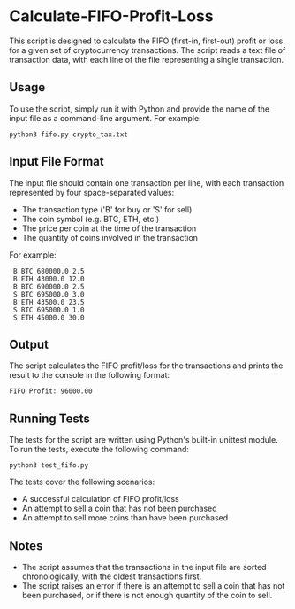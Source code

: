 # Calculate-FIFO-Profit-Loss

This script is designed to calculate the FIFO (first-in, first-out) profit or loss for a given set of cryptocurrency transactions. The script reads a text file of transaction data, with each line of the file representing a single transaction.

## Usage
To use the script, simply run it with Python and provide the name of the input file as a command-line argument. For example:

```
python3 fifo.py crypto_tax.txt
```

## Input File Format
The input file should contain one transaction per line, with each transaction represented by four space-separated values:

* The transaction type ('B' for buy or 'S' for sell)
* The coin symbol (e.g. BTC, ETH, etc.)
* The price per coin at the time of the transaction
* The quantity of coins involved in the transaction

For example:

```
 B BTC 680000.0 2.5 
 B ETH 43000.0 12.0 
 B BTC 690000.0 2.5 
 S BTC 695000.0 3.0 
 B ETH 43500.0 23.5 
 S BTC 695000.0 1.0 
 S ETH 45000.0 30.0
```

## Output
The script calculates the FIFO profit/loss for the transactions and prints the result to the console in the following format:

```
FIFO Profit: 96000.00
```

## Running Tests
The tests for the script are written using Python's built-in unittest module. To run the tests, execute the following command:

```
python3 test_fifo.py
```

The tests cover the following scenarios:
* A successful calculation of FIFO profit/loss
* An attempt to sell a coin that has not been purchased
* An attempt to sell more coins than have been purchased

## Notes
* The script assumes that the transactions in the input file are sorted chronologically, with the oldest transactions first.
* The script raises an error if there is an attempt to sell a coin that has not been purchased, or if there is not enough quantity of the coin to sell.